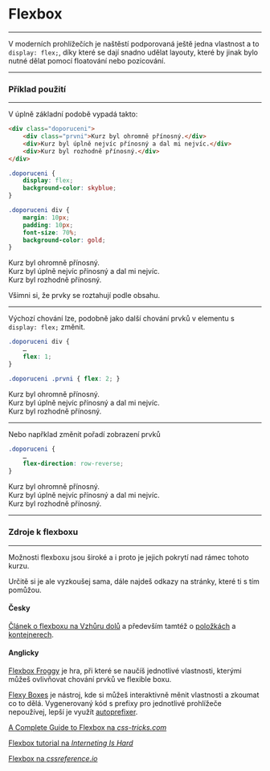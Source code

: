 # Flexbox

----

V moderních prohlížečích je naštěstí podporovaná ještě jedna vlastnost a to `display: flex;`, díky které se dají snadno udělat layouty, které by jinak bylo nutné dělat pomocí floatování nebo pozicování.

---

### Příklad použití

----

V úplně základní podobě vypadá takto:

```html
<div class="doporuceni">
    <div class="prvni">Kurz byl ohromně přínosný.</div>
    <div>Kurz byl úplně nejvíc přínosný a dal mi nejvíc.</div>
    <div>Kurz byl rozhodně přínosný.</div>
</div>
```

```css
.doporuceni {
    display: flex;
    background-color: skyblue;
}

.doporuceni div {
    margin: 10px;
    padding: 10px;
    font-size: 70%;
    background-color: gold;
}
```


<div class="c-example example-flexbox">
<div class="doporuceni">
    <div class="prvni">Kurz byl ohromně přínosný.</div>
    <div>Kurz byl úplně nejvíc přínosný a dal mi nejvíc.</div>
    <div>Kurz byl rozhodně přínosný.</div>
</div>
</div>


Všimni si, že prvky se roztahují podle obsahu.

----

Výchozí chování lze, podobně jako další chování prvků v elementu s `display: flex;` změnit.

```css
.doporuceni div {
    …
    flex: 1;
}

.doporuceni .prvni { flex: 2; }
```


<div class="c-example example-flexbox-extended1">
<div class="doporuceni">
    <div class="prvni">Kurz byl ohromně přínosný.</div>
    <div>Kurz byl úplně nejvíc přínosný a dal mi nejvíc.</div>
    <div>Kurz byl rozhodně přínosný.</div>
</div>
</div>

----

Nebo napřklad změnit pořadí zobrazení prvků

```css
.doporuceni {
    …
    flex-direction: row-reverse;
}
```


<div class="c-example example-flexbox-extended2">
<div class="doporuceni">
    <div class="prvni">Kurz byl ohromně přínosný.</div>
    <div>Kurz byl úplně nejvíc přínosný a dal mi nejvíc.</div>
    <div>Kurz byl rozhodně přínosný.</div>
</div>
</div>


---

### Zdroje k flexboxu

----

Možnosti flexboxu jsou široké a i proto je jejich pokrytí nad rámec tohoto kurzu. 

Určitě si je ale vyzkoušej sama, dále najdeš odkazy na stránky, které ti s tím pomůžou.


#### Česky

[Článek o flexboxu na Vzhůru dolů](http://www.vzhurudolu.cz/prirucka/css3-flexbox) a především tamtéž o [položkách](http://www.vzhurudolu.cz/prirucka/css3-flexbox-polozky) a [kontejnerech](http://www.vzhurudolu.cz/prirucka/css3-flexbox-kontejner).


#### Anglicky

[Flexbox Froggy](http://flexboxfroggy.com/) je hra, při které se naučíš jednotlivé vlastnosti, kterými můžeš ovlivňovat chování prvků ve flexible boxu.

[Flexy Boxes](http://the-echoplex.net/flexyboxes/) je nástroj, kde si můžeš interaktivně měnit vlastnosti a zkoumat co to dělá. Vygenerovaný kód s prefixy pro jednotlivé prohlížeče nepoužívej, lepší je využít [autoprefixer](https://github.com/postcss/autoprefixer).

[A Complete Guide to Flexbox na _css-tricks.com_](https://css-tricks.com/snippets/css/a-guide-to-flexbox/)

[Flexbox tutorial na _Interneting Is Hard_](https://internetingishard.com/html-and-css/flexbox/)

[Flexbox na _cssreference.io_](http://cssreference.io/flexbox/)